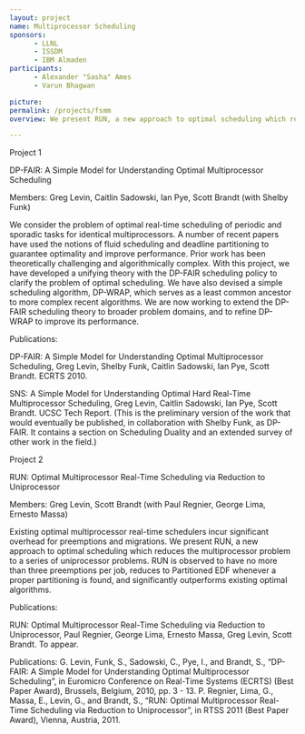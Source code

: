 ```yaml
---
layout: project
name: Multiprocessor Scheduling
sponsors:
      - LLNL
      - ISSDM
      - IBM Almaden
participants:
      - Alexander "Sasha" Ames
      - Varun Bhagwan

picture:
permalink: /projects/fsmm
overview: We present RUN, a new approach to optimal scheduling which reduces the multiprocessor problem to a series of uniprocessor problems. RUN is observed to have no more than three preemptions per job, reduces to Partitioned EDF whenever a proper partitioning is found, and significantly outperforms existing optimal algorithms.

---
```


Project 1

DP-FAIR: A Simple Model for Understanding Optimal Multiprocessor Scheduling

Members: Greg Levin, Caitlin Sadowski, Ian Pye, Scott Brandt (with Shelby Funk)

We consider the problem of optimal real-time scheduling of periodic and sporadic tasks for identical multiprocessors. A number of recent papers have used the notions of fluid scheduling and deadline partitioning to guarantee optimality and improve performance. Prior work has been theoretically challenging and algorithmically complex. With this project, we have developed a unifying theory with the DP-FAIR scheduling policy to clarify the problem of optimal scheduling. We have also devised a simple scheduling algorithm, DP-WRAP, which serves as a least common ancestor to more complex recent algorithms. We are now working to extend the DP-FAIR scheduling theory to broader problem domains, and to refine DP-WRAP to improve its performance.

 Publications:

DP-FAIR: A Simple Model for Understanding Optimal Multiprocessor Scheduling, Greg Levin, Shelby Funk, Caitlin Sadowski, Ian Pye, Scott Brandt. ECRTS 2010.

SNS: A Simple Model for Understanding Optimal Hard Real-Time Multiprocessor Scheduling, Greg Levin, Caitlin Sadowski, Ian Pye, Scott Brandt.  UCSC Tech Report.  (This is the preliminary version of the work that would eventually be published, in collaboration with Shelby Funk, as DP-FAIR.  It contains a section on Scheduling Duality and an extended survey of other work in the field.)



Project 2

RUN: Optimal Multiprocessor Real-Time Scheduling via Reduction to Uniprocessor

Members: Greg Levin, Scott Brandt (with Paul Regnier, George Lima, Ernesto Massa)

Existing optimal multiprocessor real-time schedulers incur significant overhead for preemptions and migrations. We present RUN, a new approach to optimal scheduling which reduces the multiprocessor problem to a series of uniprocessor problems. RUN is observed to have no more than three preemptions per job, reduces to Partitioned EDF whenever a proper partitioning is found, and significantly outperforms existing optimal algorithms.

 Publications:

RUN: Optimal Multiprocessor Real-Time Scheduling via Reduction to Uniprocessor, Paul Regnier, George Lima, Ernesto Massa, Greg Levin, Scott Brandt.  To appear.

Publications:
G. Levin, Funk, S., Sadowski, C., Pye, I., and Brandt, S., “DP-FAIR: A Simple Model for Understanding Optimal Multiprocessor Scheduling”, in Euromicro Conference on Real-Time Systems (ECRTS) (Best Paper Award), Brussels, Belgium, 2010, pp. 3 - 13.
P. Regnier, Lima, G., Massa, E., Levin, G., and Brandt, S., “RUN: Optimal Multiprocessor Real-Time Scheduling via Reduction to Uniprocessor”, in RTSS 2011 (Best Paper Award), Vienna, Austria, 2011.
